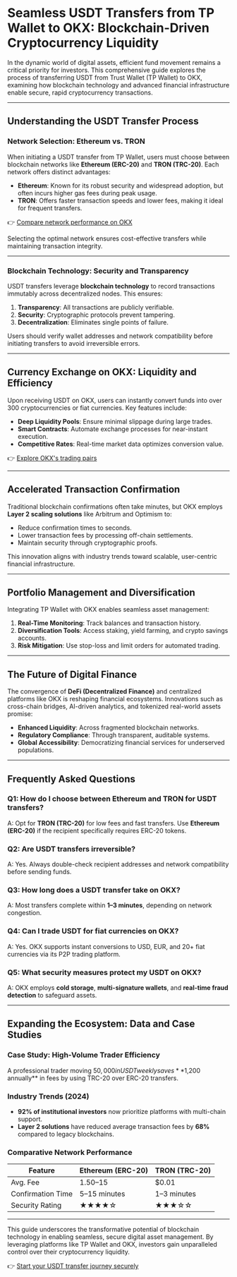 # Seamless USDT Transfers from TP Wallet to OKX: Blockchain-Driven Cryptocurrency Liquidity  

In the dynamic world of digital assets, efficient fund movement remains a critical priority for investors. This comprehensive guide explores the process of transferring USDT from Trust Wallet (TP Wallet) to OKX, examining how blockchain technology and advanced financial infrastructure enable secure, rapid cryptocurrency transactions.  

---

## Understanding the USDT Transfer Process  

### Network Selection: Ethereum vs. TRON  

When initiating a USDT transfer from TP Wallet, users must choose between blockchain networks like **Ethereum (ERC-20)** and **TRON (TRC-20)**. Each network offers distinct advantages:  

- **Ethereum**: Known for its robust security and widespread adoption, but often incurs higher gas fees during peak usage.  
- **TRON**: Offers faster transaction speeds and lower fees, making it ideal for frequent transfers.  

👉 [Compare network performance on OKX](https://bit.ly/okx-bonus)  

Selecting the optimal network ensures cost-effective transfers while maintaining transaction integrity.  

---

### Blockchain Technology: Security and Transparency  

USDT transfers leverage **blockchain technology** to record transactions immutably across decentralized nodes. This ensures:  
1. **Transparency**: All transactions are publicly verifiable.  
2. **Security**: Cryptographic protocols prevent tampering.  
3. **Decentralization**: Eliminates single points of failure.  

Users should verify wallet addresses and network compatibility before initiating transfers to avoid irreversible errors.  

---

## Currency Exchange on OKX: Liquidity and Efficiency  

Upon receiving USDT on OKX, users can instantly convert funds into over 300 cryptocurrencies or fiat currencies. Key features include:  

- **Deep Liquidity Pools**: Ensure minimal slippage during large trades.  
- **Smart Contracts**: Automate exchange processes for near-instant execution.  
- **Competitive Rates**: Real-time market data optimizes conversion value.  

👉 [Explore OKX's trading pairs](https://bit.ly/okx-bonus)  

---

## Accelerated Transaction Confirmation  

Traditional blockchain confirmations often take minutes, but OKX employs **Layer 2 scaling solutions** like Arbitrum and Optimism to:  
- Reduce confirmation times to seconds.  
- Lower transaction fees by processing off-chain settlements.  
- Maintain security through cryptographic proofs.  

This innovation aligns with industry trends toward scalable, user-centric financial infrastructure.  

---

## Portfolio Management and Diversification  

Integrating TP Wallet with OKX enables seamless asset management:  
1. **Real-Time Monitoring**: Track balances and transaction history.  
2. **Diversification Tools**: Access staking, yield farming, and crypto savings accounts.  
3. **Risk Mitigation**: Use stop-loss and limit orders for automated trading.  

---

## The Future of Digital Finance  

The convergence of **DeFi (Decentralized Finance)** and centralized platforms like OKX is reshaping financial ecosystems. Innovations such as cross-chain bridges, AI-driven analytics, and tokenized real-world assets promise:  
- **Enhanced Liquidity**: Across fragmented blockchain networks.  
- **Regulatory Compliance**: Through transparent, auditable systems.  
- **Global Accessibility**: Democratizing financial services for underserved populations.  

---

## Frequently Asked Questions  

### **Q1: How do I choose between Ethereum and TRON for USDT transfers?**  
A: Opt for **TRON (TRC-20)** for low fees and fast transfers. Use **Ethereum (ERC-20)** if the recipient specifically requires ERC-20 tokens.  

### **Q2: Are USDT transfers irreversible?**  
A: Yes. Always double-check recipient addresses and network compatibility before sending funds.  

### **Q3: How long does a USDT transfer take on OKX?**  
A: Most transfers complete within **1–3 minutes**, depending on network congestion.  

### **Q4: Can I trade USDT for fiat currencies on OKX?**  
A: Yes. OKX supports instant conversions to USD, EUR, and 20+ fiat currencies via its P2P trading platform.  

### **Q5: What security measures protect my USDT on OKX?**  
A: OKX employs **cold storage**, **multi-signature wallets**, and **real-time fraud detection** to safeguard assets.  

---

## Expanding the Ecosystem: Data and Case Studies  

### Case Study: High-Volume Trader Efficiency  
A professional trader moving $50,000 in USDT weekly saves **$1,200 annually** in fees by using TRC-20 over ERC-20 transfers.  

### Industry Trends (2024)  
- **92% of institutional investors** now prioritize platforms with multi-chain support.  
- **Layer 2 solutions** have reduced average transaction fees by **68%** compared to legacy blockchains.  

### Comparative Network Performance  

| Feature          | Ethereum (ERC-20) | TRON (TRC-20) |  
|-------------------|-------------------|---------------|  
| Avg. Fee         | $1.50–$15         | $0.01         |  
| Confirmation Time| 5–15 minutes      | 1–3 minutes   |  
| Security Rating  | ★★★★☆             | ★★★☆☆         |  

---

This guide underscores the transformative potential of blockchain technology in enabling seamless, secure digital asset management. By leveraging platforms like TP Wallet and OKX, investors gain unparalleled control over their cryptocurrency liquidity.  

👉 [Start your USDT transfer journey securely](https://bit.ly/okx-bonus)